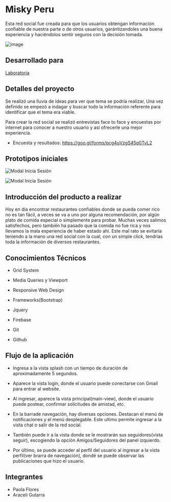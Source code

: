 # Misky Peru

Esta red social fue creada para que los usuarios obtengan información confiable de nuestra parte o de otros usuarios, garántizandoles una buena experiencia y haciéndolos sentir seguros con la decisión tomada.

![image](https://user-images.githubusercontent.com/32301650/36491344-80bc180c-16f8-11e8-8e70-53f328b0525f.png)

## Desarrollado para 

[Laboratoria](http://laboratoria.la)

## Detalles  del proyecto

Se realizó una lluvia de ideas para ver que tema  se podría realizar, Una  vez definido  se empezó a indagar y buscar todo la información referente para identificar que el tema era  viable.

Para crear la red social se realizó entrevistas face to face y encuestas  por internet para conocer a nuestro usuario y así ofrecerle una mejor experiencia.

   * Encuesta y resultados: https://goo.gl/forms/pcg4uVzgS45q0TvL2

## Prototipos iniciales

![Modal Inicia Sesión](assets/img/prototipo.jpg)

![Modal Inicia Sesión](assets/img/imagen2.jpg)

## Introducción del producto a realizar

Hoy en día encontrar restaurantes confiables donde se pueda comer rico no es tan fácil, a veces  se va a uno por alguna recomendación, por algún plato de comida especial o simplemente para probar. Muchas veces salimos satisfechos, pero también ha pasado que la comida no fue rica y nos llevamos la mala experiencia de haber estado ahí.  Este mal rato se evitaría teniendo a la mano una red social con la cual, con un simple click, tendrías toda la información de diversos restaurantes.

## Conocimientos Técnicos

* Grid System

* Media Queries y Viewport

* Responsive Web Design

* Frameworks(Bootstrap)

* Jquery

* Firebase

* Git

* Github

## Flujo de la aplicación

* Ingresa  a la vista splash con un tiempo de duración de aproximadamente 5 segundos.

* Aparece la vista login, donde el usuario puede conectarse con Gmail para entrar al website.

* Al ingresar, aparece la vista principal(main-view), donde el usuario puede postear, confirmar solicitudes de amistad, etc.

* En la barrade navegación, hay diversas opciones. Destacan el menú de notificaciones y el menú desplegable. Este ultimo permite ingresar a la vista chat o salir de la red social.

* También puede ir a la vista donde se le mostrarán sus seguidores(vista seguir), escogiendo la opción Amigos/Seguidores del panel izquierdo.

* Por último, se puede acceder al perfil del usuario al ingresar a la vista perfil(ver brarra de navegación), dondé se puede observar las publicaciones que hizo el usuario.

## Integrantes

* Paola Flores
* Araceli Gutarra
